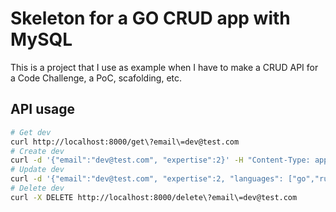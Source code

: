 # Skeleton for a GO CRUD app with MySQL

This is a project that I use as example when I have to make a CRUD API for a Code Challenge, a PoC, scafolding, etc.

## API usage

```bash
# Get dev
curl http://localhost:8000/get\?email\=dev@test.com
# Create dev
curl -d '{"email":"dev@test.com", "expertise":2}' -H "Content-Type: application/json" -X POST http://localhost:8000/create
# Update dev
curl -d '{"email":"dev@test.com", "expertise":2, "languages": ["go","ruby"]}' -H "Content-Type: application/json" -X PATCH http://localhost:8000/update
# Delete dev
curl -X DELETE http://localhost:8000/delete\?email\=dev@test.com
```
